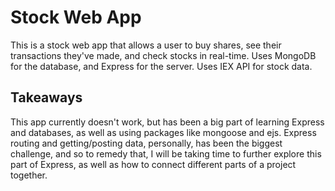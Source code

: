 # Stock Web App

This is a stock web app that allows a user to buy shares, see their transactions they've made, and check stocks in real-time. Uses MongoDB for the database, and Express for the server. Uses IEX API for stock data.

## Takeaways
This app currently doesn't work, but has been a big part of learning Express and databases, as well as using packages like mongoose and ejs. Express routing and getting/posting data, personally, has been the biggest challenge, and so to remedy that, I will be taking time to further explore this part of Express, as well as how to connect different parts of a project together.
